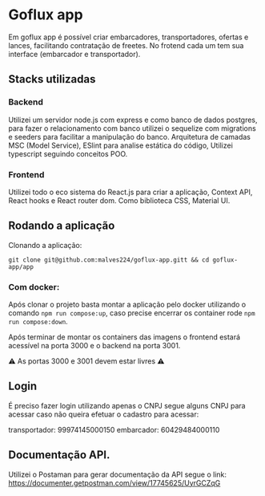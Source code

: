 # Goflux app
Em goflux app é possível criar embarcadores, transportadores, ofertas e lances, facilitando contratação de freetes.
No frotend cada um tem sua interface (embarcador e transportador).

## Stacks utilizadas 

 ### Backend
 Utilizei um servidor node.js com express e como banco de dados postgres, para fazer o relacionamento com banco utilizei o sequelize com migrations e seeders para facilitar a manipulação do banco.
Arquitetura de camadas MSC (Model Service), ESlint para analise estática do código, Utilizei typescript seguindo conceitos POO.

### Frontend

Utilizei todo o eco sistema do React.js para criar a aplicação, Context API, React hooks e React router dom.
Como biblioteca CSS, Material UI.

## Rodando a aplicação

Clonando a aplicação: 

`git clone git@github.com:malves224/goflux-app.gitt && cd goflux-app/app`

### Com docker:

Após clonar o projeto basta montar a aplicação pelo docker utilizando o comando 
`npm run compose:up`, caso precise encerrar os container rode `npm run compose:down`.

Após terminar de montar os containers das imagens o frontend estará acessível na porta 3000 e o backend na porta 3001.

:warning: As portas 3000 e 3001 devem estar livres :warning:

## Login

É preciso fazer login utilizando apenas o CNPJ segue alguns CNPJ para acessar caso não queira efetuar o cadastro para acessar: 

transportador: 99974145000150
embarcador: 60429484000110

## Documentação API.
Utilizei o Postaman para gerar documentação da API segue o link:
https://documenter.getpostman.com/view/17745625/UyrGCZqG
